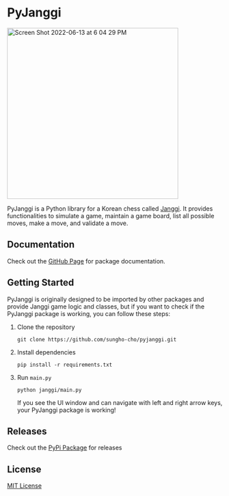 # PyJanggi

<img width="400" alt="Screen Shot 2022-06-13 at 6 04 29 PM" src="https://user-images.githubusercontent.com/46757971/173320609-075acc71-0f0a-47d6-9082-2418ca2775e8.png">

PyJanggi is a Python library for a Korean chess called [Janggi](https://en.wikipedia.org/wiki/Janggi).
It provides functionalities to simulate a game, maintain a game board, list all possible moves, make a move, and validate a move.

## Documentation
Check out the [GitHub Page](https://sungho-cho.github.io/pyjanggi/) for package documentation.

## Getting Started
PyJanggi is originally designed to be imported by other packages and provide Janggi game logic and classes, but if you want to check if the PyJanggi package is working, you can follow these steps:

1. Clone the repository

    `git clone https://github.com/sungho-cho/pyjanggi.git`

2. Install dependencies

    `pip install -r requirements.txt`

3. Run `main.py`

    `python janggi/main.py`

    If you see the UI window and can navigate with left and right arrow keys, your PyJanggi package is working!

## Releases
Check out the [PyPi Package](https://pypi.org/project/janggi) for releases

## License
[MIT License](LICENSE)
